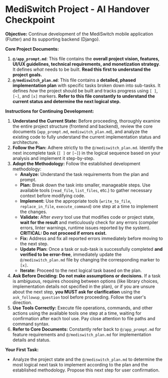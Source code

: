 # MediSwitch Project - AI Handover Checkpoint

**Objective:** Continue development of the MediSwitch mobile application (Flutter) and its supporting backend (Django).

**Core Project Documents:**

1.  **`@/app_prompt.md`**: This file contains the **overall project vision, features, UI/UX guidelines, technical requirements, and monetization strategy**. It defines *what* needs to be built. **Read this first to understand the project goals.**
2.  **`@/mediswitch_plan.md`**: This file contains a **detailed, phased implementation plan** with specific tasks broken down into sub-tasks. It defines *how* the project should be built and tracks progress using `[ ]`, `[~]`, and `[x]` markers. **Refer to this file constantly to understand the current status and determine the next logical step.**

**Instructions for Continuing Development:**

1.  **Understand the Current State:** Before proceeding, thoroughly examine the entire project structure (frontend and backend), review the core documents (`app_prompt.md`, `mediswitch_plan.md`), and analyze the existing code to fully understand the current implementation status and architecture.
2.  **Follow the Plan:** Adhere strictly to the `@/mediswitch_plan.md`. Identify the next incomplete task (`[ ]` or `[~]`) in the logical sequence based on your analysis and implement it step-by-step.
3.  **Adopt the Methodology:** Follow the established development methodology:
    *   **Analyze:** Understand the task requirements from the plan and prompt.
    *   **Plan:** Break down the task into smaller, manageable steps. Use available tools (`read_file`, `list_files`, etc.) to gather necessary context before modifying code.
    *   **Implement:** Use the appropriate tools (`write_to_file`, `replace_in_file`, `execute_command`) one step at a time to implement the changes.
    *   **Validate:** After *every* tool use that modifies code or project state, **wait for the result** and meticulously check for any errors (compiler errors, linter warnings, runtime issues reported by the system). **CRITICAL: Do not proceed if errors exist.**
    *   **Fix:** Address and fix all reported errors immediately before moving to the next step.
    *   **Update Plan:** Once a task or sub-task is successfully completed **and verified to be error-free**, immediately update the `@/mediswitch_plan.md` file by changing the corresponding marker to `[x]`.
    *   **Iterate:** Proceed to the next logical task based on the plan.
4.  **Ask Before Deciding:** **Do not make assumptions or decisions.** If a task is ambiguous, requires choosing between options (like library choices, implementation details not specified in the plan), or if you are unsure about the next step, **you MUST ask for clarification** using the `ask_followup_question` tool before proceeding. Follow the user's direction.
5.  **Use Tools Correctly:** Execute file operations, commands, and other actions using the available tools one step at a time, waiting for confirmation after each tool use. Pay close attention to file paths and command syntax.
6.  **Refer to Core Documents:** Constantly refer back to `@/app_prompt.md` for feature requirements and `@/mediswitch_plan.md` for implementation details and status.

**Your First Task:**

*   Analyze the project state and the `@/mediswitch_plan.md` to determine the most logical next task to implement according to the plan and the established methodology. Propose this next step for user confirmation.
